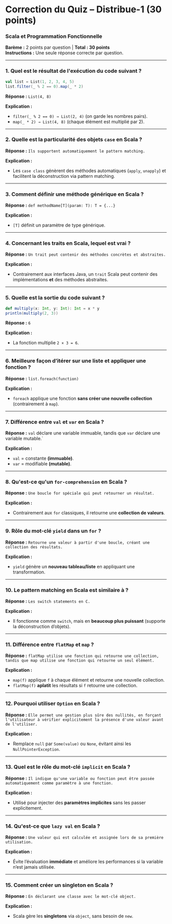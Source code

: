 # **Correction du Quiz – Distribue-1 (30 points)**  

### **Scala et Programmation Fonctionnelle**  

**Barème :** 2 points par question | **Total : 30 points**  
**Instructions :** Une seule réponse correcte par question.  

---

### **1. Quel est le résultat de l'exécution du code suivant ?**  
```scala
val list = List(1, 2, 3, 4, 5)  
list.filter(_ % 2 == 0).map(_ * 2)
```  
**Réponse :** `List(4, 8)`  

**Explication :**  
- `filter(_ % 2 == 0) → List(2, 4)` (on garde les nombres pairs).  
- `map(_ * 2) → List(4, 8)` (chaque élément est multiplié par 2).  

---

### **2. Quelle est la particularité des objets `case` en Scala ?**  
**Réponse :** `Ils supportent automatiquement le pattern matching.`  

**Explication :**  
- Les `case class` génèrent des méthodes automatiques (`apply`, `unapply`) et facilitent la déconstruction via pattern matching.  

---

### **3. Comment définir une méthode générique en Scala ?**  
**Réponse :** `def methodName[T](param: T): T = {...}`  

**Explication :**  
- `[T]` définit un paramètre de type générique.  

---

### **4. Concernant les traits en Scala, lequel est vrai ?**  
**Réponse :** `Un trait peut contenir des méthodes concrètes et abstraites.`  

**Explication :**  
- Contrairement aux interfaces Java, un `trait` Scala peut contenir des implémentations **et** des méthodes abstraites.  

---

### **5. Quelle est la sortie du code suivant ?**  
```scala
def multiply(x: Int, y: Int): Int = x * y  
println(multiply(2, 3))
```  
**Réponse :** `6`  

**Explication :**  
- La fonction multiplie `2 × 3 = 6`.  

---

### **6. Meilleure façon d’itérer sur une liste et appliquer une fonction ?**  
**Réponse :** `list.foreach(function)`  

**Explication :**  
- `foreach` applique une fonction **sans créer une nouvelle collection** (contrairement à `map`).  

---

### **7. Différence entre `val` et `var` en Scala ?**  
**Réponse :** `val` déclare une variable immuable, tandis que `var` déclare une variable mutable.`  

**Explication :**  
- `val` = constante **(immuable)**.  
- `var` = modifiable **(mutable)**.  

---

### **8. Qu'est-ce qu'un `for-comprehension` en Scala ?**  
**Réponse :** `Une boucle for spéciale qui peut retourner un résultat.`  

**Explication :**  
- Contrairement aux `for` classiques, il retourne une **collection de valeurs**.  

---

### **9. Rôle du mot-clé `yield` dans un `for` ?**  
**Réponse :** `Retourne une valeur à partir d'une boucle, créant une collection des résultats.`  

**Explication :**  
- `yield` génère un **nouveau tableau/liste** en appliquant une transformation.  

---

### **10. Le pattern matching en Scala est similaire à ?**  
**Réponse :** `Les switch statements en C.`  

**Explication :**  
- Il fonctionne comme `switch`, mais en **beaucoup plus puissant** (supporte la déconstruction d’objets).  

---

### **11. Différence entre `flatMap` et `map` ?**  
**Réponse :** `flatMap utilise une fonction qui retourne une collection, tandis que map utilise une fonction qui retourne un seul élément.`  

**Explication :**  
- `map(f)` applique `f` à chaque élément et retourne une nouvelle collection.  
- `flatMap(f)` **aplatit** les résultats si `f` retourne une collection.  

---

### **12. Pourquoi utiliser `Option` en Scala ?**  
**Réponse :** `Elle permet une gestion plus sûre des nullités, en forçant l'utilisateur à vérifier explicitement la présence d'une valeur avant de l'utiliser.`  

**Explication :**  
- Remplace `null` par `Some(value)` ou `None`, évitant ainsi les `NullPointerException`.  

---

### **13. Quel est le rôle du mot-clé `implicit` en Scala ?**  
**Réponse :** `Il indique qu'une variable ou fonction peut être passée automatiquement comme paramètre à une fonction.`  

**Explication :**  
- Utilisé pour injecter des **paramètres implicites** sans les passer explicitement.  

---

### **14. Qu'est-ce que `lazy val` en Scala ?**  
**Réponse :** `Une valeur qui est calculée et assignée lors de sa première utilisation.`  

**Explication :**  
- Évite l’évaluation **immédiate** et améliore les performances si la variable n’est jamais utilisée.  

---

### **15. Comment créer un singleton en Scala ?**  
**Réponse :** `En déclarant une classe avec le mot-clé object.`  

**Explication :**  
- Scala gère les **singletons** via `object`, sans besoin de `new`.  
